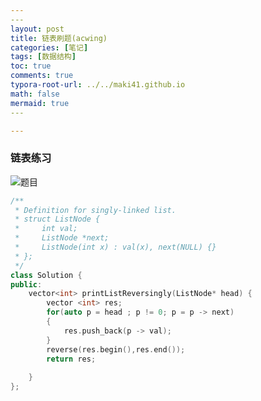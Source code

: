 ```yaml
---
​---
layout: post
title: 链表刷题(acwing)
categories: [笔记]
tags: [数据结构]
toc: true
comments: true
typora-root-url: ../../maki41.github.io
math: false
mermaid: true
​---

---
```


### 链表练习

![题目](../../../../assets/blog_res/2022-04-05-%E9%93%BE%E8%A1%A8%E5%88%B7%E9%A2%98.assets/%E9%A2%98%E7%9B%AE.png)

```c++
/**
 * Definition for singly-linked list.
 * struct ListNode {
 *     int val;
 *     ListNode *next;
 *     ListNode(int x) : val(x), next(NULL) {}
 * };
 */
class Solution {
public:
    vector<int> printListReversingly(ListNode* head) {
        vector <int> res;
        for(auto p = head ; p != 0; p = p -> next)
        {
            res.push_back(p -> val);
        }
        reverse(res.begin(),res.end());
        return res;
        
    }
};
```